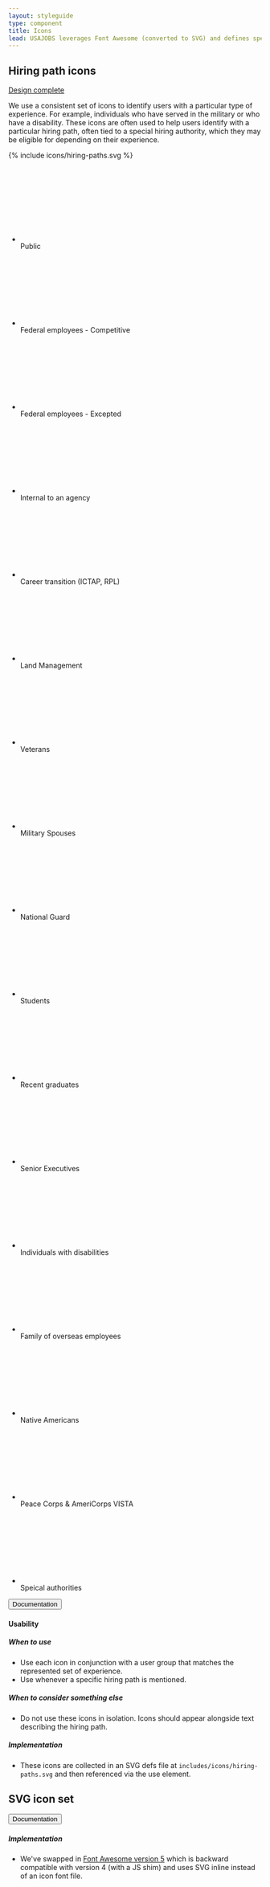 ```yaml
---
layout: styleguide
type: component
title: Icons
lead: USAJOBS leverages Font Awesome (converted to SVG) and defines specific icons for consistent use across the site.
---
```


<h2 class="usa-heading">Hiring path icons</h2>
<a href="{{ site.baseurl }}/getting-started/#maturity" class="usa-label maturity design_complete">
  Design complete
</a>
<p>
  We use a consistent set of icons to identify users with a particular type of experience. For example, individuals who have served in the military or who have a disability. These icons are often used to help users identify with a particular hiring path, often tied to a special hiring authority, which they may be eligible for depending on their experience.
</p>
{% include icons/hiring-paths.svg %}

<div class="preview" id="code-1">
  <ul class="usajobs-unique-hiring-paths__list">
    <li class="usajobs-unique-hiring-paths__item">
      <div class="usajobs-unique-hiring-paths__icon public">
        <svg class="usajobs-icon--hiring-path">
          <use xlink:href="#public"></use>
        </svg>
      </div>
      Public
    </li>
    <li class="usajobs-unique-hiring-paths__item">
      <div class="usajobs-unique-hiring-paths__icon">
        <svg class="usajobs-icon--hiring-path">
          <use xlink:href="#federal-employees-competitive"></use>
        </svg>
      </div>
      Federal employees - Competitive
    </li>
    <li class="usajobs-unique-hiring-paths__item">
      <div class="usajobs-unique-hiring-paths__icon">
        <svg class="usajobs-icon--hiring-path">
          <use xlink:href="#federal-employees-excepted"></use>
        </svg>
      </div>
      Federal employees - Excepted
    </li>
    <li class="usajobs-unique-hiring-paths__item">
      <div class="usajobs-unique-hiring-paths__icon">
        <svg class="usajobs-icon--hiring-path">
          <use xlink:href="#internal-to-an-agency"></use>
        </svg>
      </div>
      Internal to an agency
    </li>
    <li class="usajobs-unique-hiring-paths__item">
      <div class="usajobs-unique-hiring-paths__icon">
        <svg class="usajobs-icon--hiring-path">
          <use xlink:href="#federal-employees-transition"></use>
        </svg>
      </div>
      Career transition (ICTAP, RPL)
    </li>
    <li class="usajobs-unique-hiring-paths__item">
      <div class="usajobs-unique-hiring-paths__icon land-mgmt">
        <svg class="usajobs-icon--hiring-path">
          <use xlink:href="#land-mgmt"></use>
        </svg>
      </div>
      Land Management
    </li>
    <li class="usajobs-unique-hiring-paths__item">
      <div class="usajobs-unique-hiring-paths__icon">
        <svg class="usajobs-icon--hiring-path">
          <use xlink:href="#veterans"></use>
        </svg>
      </div>
      Veterans
    </li>
    <li class="usajobs-unique-hiring-paths__item">
      <div class="usajobs-unique-hiring-paths__icon">
        <svg class="usajobs-icon--hiring-path">
          <use xlink:href="#military-spouses"></use>
        </svg>
      </div>
      Military Spouses
    </li>
    <li class="usajobs-unique-hiring-paths__item">
      <div class="usajobs-unique-hiring-paths__icon">
        <svg class="usajobs-icon--hiring-path">
          <use xlink:href="#national-guard"></use>
        </svg>
      </div>
      National Guard
    </li>
    <li class="usajobs-unique-hiring-paths__item">
      <div class="usajobs-unique-hiring-paths__icon">
        <svg class="usajobs-icon--hiring-path">
          <use xlink:href="#students"></use>
        </svg>
      </div>
      Students
    </li>
    <li class="usajobs-unique-hiring-paths__item">
      <div class="usajobs-unique-hiring-paths__icon">
        <svg class="usajobs-icon--hiring-path">
          <use xlink:href="#graduates"></use>
        </svg>
      </div>
      Recent graduates
    </li>
    <li class="usajobs-unique-hiring-paths__item">
      <div class="usajobs-unique-hiring-paths__icon">
        <svg class="usajobs-icon--hiring-path">
          <use xlink:href="#ses"></use>
        </svg>
      </div>
      Senior Executives
    </li>
    <li class="usajobs-unique-hiring-paths__item">
      <div class="usajobs-unique-hiring-paths__icon">
        <svg class="usajobs-icon--hiring-path">
          <use xlink:href="#individuals-with-disabilities"></use>
        </svg>
      </div>
      Individuals with disabilities
    </li>
    <li class="usajobs-unique-hiring-paths__item">
      <div class="usajobs-unique-hiring-paths__icon">
        <svg class="usajobs-icon--hiring-path">
          <use xlink:href="#family-of-overseas-employees"></use>
        </svg>
      </div>
      Family of overseas employees
    </li>
    <li class="usajobs-unique-hiring-paths__item">
      <div class="usajobs-unique-hiring-paths__icon">
        <svg class="usajobs-icon--hiring-path">
          <use xlink:href="#native-americans"></use>
        </svg>
      </div>
      Native Americans
    </li>
    <li class="usajobs-unique-hiring-paths__item">
      <div class="usajobs-unique-hiring-paths__icon">
        <svg class="usajobs-icon--hiring-path">
          <use xlink:href="#peace-corps"></use>
        </svg>
      </div>
      Peace Corps &amp; AmeriCorps VISTA
    </li>
    <li class="usajobs-unique-hiring-paths__item">
      <div class="usajobs-unique-hiring-paths__icon">
        <svg class="usajobs-icon--hiring-path">
          <use xlink:href="#special-authorities"></use>
        </svg>
      </div>
      Speical authorities
    </li>
  </ul>
</div>

<div class="usa-accordion-bordered usa-accordion-docs">
  <button class="usa-button-unstyled usa-accordion-button"
      aria-expanded="true" aria-controls="doc-0">
    Documentation
  </button>
  <div id="doc-0" aria-hidden="false" class="usa-accordion-content">
    <h4 class="usa-heading">Usability</h4>
    <h5>When to use</h5>
    <ul class="usa-content-list">
      <li>Use each icon in conjunction with a user group that matches the represented set of experience.</li>
      <li>Use whenever a specific hiring path is mentioned.</li>
    </ul>
    <h5>When to consider something else</h5>
    <ul class="usa-content-list">
      <li>Do not use these icons in isolation. Icons should appear alongside text describing the hiring path.</li>
    </ul>
    <h5>Implementation</h5>
    <ul class="usa-content-list">
      <li>These icons are collected in an SVG defs file at <code>includes/icons/hiring-paths.svg</code> and then referenced via the use element.</li>
    </ul>
  </div>
</div>

<h2 class="usa-heading">SVG icon set</h2>
<div class="usa-accordion-bordered usa-accordion-docs">
  <button class="usa-button-unstyled usa-accordion-button"
      aria-expanded="true" aria-controls="doc-1">
    Documentation
  </button>
  <div id="doc-1" aria-hidden="false" class="usa-accordion-content">
    <h5>Implementation</h5>
    <ul class="usa-content-list">
      <li>
        We've swapped in <a href="https://fontawesome.com/how-to-use/svg-with-js">Font Awesome version 5</a> which is backward compatible with version 4 (with a JS shim) and uses SVG inline instead of an icon font file.
      </li>
    </ul>
  </div>
</div>

